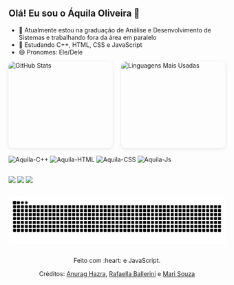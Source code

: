 ## Olá! Eu sou o Áquila Oliveira 👋

- 🔭 Atualmente estou na graduação de Análise e Desenvolvimento de Sistemas e trabalhando fora da área em paralelo 
- 🌱 Estudando C++, HTML, CSS e JavaScript
- 😄 Pronomes: Ele/Dele

 <div style="display: flex; justify-content: center; gap: 20px;">
      <img src="https://github-readme-stats.vercel.app/api?username=AquilaOliveira&show_icons=true&theme=dark" alt="GitHub Stats" style="width: 48%; height: 200px; border-radius: 10px; box-shadow: 0 2px 8px rgba(0, 0, 0, 0.1);" />
      <img src="https://github-readme-stats.vercel.app/api/top-langs/?username=AquilaOliveira&layout=compact&theme=dark" alt="Linguagens Mais Usadas" style="width: 48%; height: 200px; border-radius: 10px; box-shadow: 0 2px 8px rgba(0, 0, 0, 0.1);" />
    </div>


<div style="display: inline_block"><br>
  <img align="center" alt="Aquila-C++" height="50" width="60" src="https://cdn.jsdelivr.net/gh/devicons/devicon@latest/icons/cplusplus/cplusplus-plain.svg" /> 
  <img align="center" alt="Aquila-HTML" height="50" width="60" src="https://cdn.jsdelivr.net/gh/devicons/devicon@latest/icons/html5/html5-plain.svg" />
  <img align="center" alt="Aquila-CSS" height="50" width="60" src="https://cdn.jsdelivr.net/gh/devicons/devicon@latest/icons/css3/css3-plain.svg" />
  <img align="center" alt="Aquila-Js" height="50" width="60" src="https://cdn.jsdelivr.net/gh/devicons/devicon@latest/icons/javascript/javascript-plain.svg" />
</div>
  
  ##
 
<div> 
  <a href="https://www.instagram.com/aquila_oliveira__" target="_blank"><img src="https://img.shields.io/badge/-Instagram-%23E4405F?style=for-the-badge&logo=instagram&logoColor=white" target="_blank"></a>
  <a href = "mailto:contatoraquila348oliveira@gmail.com"><img src="https://img.shields.io/badge/-Gmail-%23333?style=for-the-badge&logo=gmail&logoColor=white" target="_blank"></a>
  <a href="https://www.linkedin.com/in/áquila-oliveira-1a043a266" target="_blank"><img src="https://img.shields.io/badge/-LinkedIn-%230077B5?style=for-the-badge&logo=linkedin&logoColor=white" target="_blank"></a> 
</div>

##

<picture align="center">
  <source media="(prefers-color-scheme: dark)" srcset="https://raw.githubusercontent.com/AquilaOliveira/AquilaOliveira/output/github-contribution-grid-snake-dark.svg">
  <source media="(prefers-color-scheme: light)" srcset="https://raw.githubusercontent.com/AquilaOliveira/AquilaOliveira/output/github-contribution-grid-snake-dark.svg">
  <img align="center" alt="github contribution grid snake animation" src="https://raw.githubusercontent.com/AquilaOliveira/AquilaOliveira/output/github-contribution-grid-snake.svg">
</picture>

##

<div align="center">
  <p>Feito com :heart: e JavaScript.</p>
  <p>Créditos: <a href="https://github.com/anuraghazra/github-readme-stats">Anurag Hazra</a>, <a href="https://github.com/rafaballerini">Rafaella Ballerini</a>
 e <a href="https://github.com/mari4souza">Mari Souza</a></p></div>
